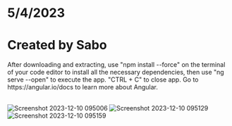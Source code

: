 # 5/4/2023
<h1>Created by Sabo</h1>
After downloading and extracting, use "npm install --force" on the terminal of your code editor to install all the necessary dependencies, then use "ng serve --open" to execute the app. "CTRL + C" to close app. Go to https://angular.io/docs to learn more about Angular.
<br>
<br>

![Screenshot 2023-12-10 095006](https://github.com/JDsabo/Angular-todoList/assets/82731778/c4e94649-6e4f-4533-a392-e472c0da298e)
![Screenshot 2023-12-10 095129](https://github.com/JDsabo/Angular-todoList/assets/82731778/14f32167-c62e-4bd4-91ba-488d25e8e5e6)
![Screenshot 2023-12-10 095159](https://github.com/JDsabo/Angular-todoList/assets/82731778/376a68c7-86ac-437e-b7cd-43ff0216f658)
